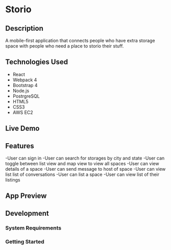 # Storio

## Description
A mobile-first application that connects people who have extra storage space with people who need a place to storio their stuff.

## Technologies Used
- React
- Webpack 4
- Bootstrap 4
- Node.js
- PostrgreSQL
- HTML5
- CSS3
- AWS EC2

## Live Demo

## Features
-User can sign in
-User can search for storages by city and state
-User can toggle between list view and map view to view all spaces
-User can view details of a space
-User can send message to host of space
-User can view list list of conversations
-User can list a space
-User can view list of their listings

## App Preview

## Development

### System Requirements

### Getting Started
